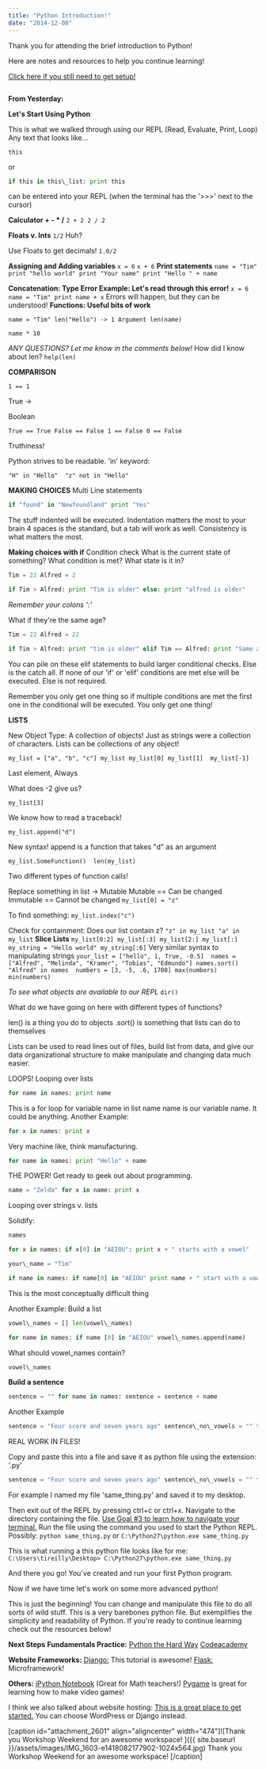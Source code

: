 ```yaml
---
title: "Python Introduction!"
date: "2014-12-08"
---
```


Thank you for attending the brief introduction to Python!

Here are notes and resources to help you continue learning!

[Click here if you still need to get setup!](https://openhatch.org/wiki/PyCon_intro_tutorial_prep#Goal_.231:_set_up_Python "Python Setup")


```python

```


**From Yesterday:**

**Let's Start Using Python**

This is what we walked through using our REPL (Read, Evaluate, Print, Loop) Any text that looks like...

`this`

or


```python
if this in this\_list: print this
```


can be entered into your REPL (when the terminal has the '>>>' next to the cursor)

**Calculator + - \* /** `2 + 2 2 / 2`

**Floats v. Ints** `1/2` Huh?

Use Floats to get decimals! `1.0/2`

**Assigning and Adding variables** `x = 6` `x + 6` **Print statements** `name = "Tim" print "hello world" print "Your name" print "Hello " + name`

**Concatenation: Type Error Example: Let's read through this error!** `x = 6 name = "Tim" print name + x` Errors will happen, but they can be understood! **Functions: Useful bits of work**

`name = "Tim" len("Hello") -> 1 Argument len(name)`

`name * 10`

_ANY QUESTIONS? Let me know in the comments below!_ How did I know about len? `help(len)`

**COMPARISON**

`1 == 1`

True ->

Boolean

`True == True False == False 1 == False 0 == False`

Truthiness!

Python strives to be readable. 'in' keyword:

`"H" in "Hello"  "z" not in "Hello"`

**MAKING CHOICES** Multi Line statements 
```python
if "found" in "Newfoundland" print "Yes"
```
 The stuff indented will be executed. Indentation matters the most to your brain 4 spaces is the standard, but a tab will work as well. Consistency is what matters the most.

**Making choices with if** Condition check What is the current state of something? What condition is met? What state is it in? 
```python
Tim = 22 Alfred = 2

if Tim > Alfred: print "Tim is older" else: print "alfred is older"
```
 _Remember your colons ':'_

What if they're the same age? 
```python
Tim = 22 Alfred = 22

if Tim > Alfred: print "tim is older" elif Tim == Alfred: print "Same age!" else: print "Alfred is older"
```
 You can pile on these elif statements to build larger conditional checks. Else is the catch all. If none of our 'if' or 'elif' conditions are met else will be executed. Else is not required.

Remember you only get one thing so if multiple conditions are met the first one in the conditional will be executed. You only get one thing!

**LISTS**

New Object Type: A collection of objects! Just as strings were a collection of characters. Lists can be collections of any object!

`my_list = ["a", "b", "c"] my_list my_list[0] my_list[1]  my_list[-1]`

Last element, Always

What does -2 give us?

`my_list[3]`

We know how to read a traceback!

`my_list.append("d")`

New syntax! append is a function that takes "d" as an argument

`my_list.SomeFunction()  len(my_list)`

Two different types of function calls!

Replace something in list -> Mutable Mutable == Can be changed Immutable == Cannot be changed `my_list[0] = "z"`

To find something: `my_list.index("c")`

Check for containment: Does our list contain z? `"z" in my_list "a" in my_list` **Slice Lists** `my_list[0:2] my_list[:3] my_list[2:] my_list[:]  my_string = "Hello world" my_string[:6]` Very similar syntax to manipulating strings `your_list = ["hello", 1, True, -0.5]  names = ["Alfred", "Melinda", "Kramer", "Tobias", "Edmundo"] names.sort() "Alfred" in names  numbers = [3, -5, .6, 1700] max(numbers) min(numbers)`

_To see what objects are available to our REPL_ `dir()`

What do we have going on here with different types of functions?

len() is a thing you do to objects .sort() is something that lists can do to themselves

Lists can be used to read lines out of files, build list from data, and give our data organizational structure to make manipulate and changing data much easier.

LOOPS! Looping over lists


```python
for name in names: print name
```
 This is a for loop for variable name in list name name is our variable name. It could be anything. Another Example:


```python
for x in names: print x
```


Very machine like, think manufacturing.


```python
for name in names: print "Hello" + name
```
 THE POWER! Get ready to geek out about programming.


```python
name = "Zelda" for x in name: print x
```
 Looping over strings v. lists

Solidify: 
```python
names

for x in names: if x[0] in "AEIOU": print x + " starts with a vowel"

your\_name = "Tim"

if name in names: if name[0] in "AEIOU" print name + " start with a vowel" else: print name + " starts with a consonant"
```


This is the most conceptually difficult thing

Another Example: Build a list


```python
vowel\_names = [] len(vowel\_names)

for name in names: if name [0] in "AEIOU" vowel\_names.append(name)
```


What should vowel\_names contain?


```python
vowel\_names
```


**Build a sentence** 
```python
sentence = "" for name in names: sentence = sentence + name
```
 Another Example 
```python
sentence = "Four score and seven years ago" sentence\_no\_vowels = "" for letter in sentence: if letter not in "AEIOUaeiou": sentence\_no\_vowels = sentence\_no\_vowels + letter sentence\_no\_vowels
```
 REAL WORK IN FILES!

Copy and paste this into a file and save it as python file using the extension: '.py' 
```python
sentence = "Four score and seven years ago" sentence\_no\_vowels = "" for letter in sentence: if letter not in "AEIOUaeiou": sentence\_no\_vowels = sentence\_no\_vowels + letter sentence\_no\_vowels
```
 For example I named my file 'same\_thing.py' and saved it to my desktop.

Then exit out of the REPL by pressing ctrl+c or ctrl+x. Navigate to the directory containing the file. [Use Goal #3 to learn how to navigate your terminal.](https://openhatch.org/wiki/PyCon_intro_tutorial_prep#Goal_.231:_set_up_Python "Look at Goal #3! ") Run the file using the command you used to start the Python REPL. Possibly: `python same_thing.py` or `C:\Python27\python.exe same_thing.py`

This is what running a this python file looks like for me: `C:\Users\tireilly\Desktop> C:\Python27\python.exe same_thing.py`

And there you go! You've created and run your first Python program.

Now if we have time let's work on some more advanced python!

This is just the beginning! You can change and manipulate this file to do all sorts of wild stuff. This is a very barebones python file. But exemplifies the simplicity and readability of Python. If you're ready to continue learning check out the resources below!

**Next Steps** **Fundamentals Practice:** [Python the Hard Way](http://learnpythonthehardway.org/) [Codeacademy](http://www.codecademy.com/learn "Codeacademy")

**Website Frameworks:** [Django:](http://www.djangobook.com/en/2.0/index.html "So Good") This tutorial is awesome! [Flask:](http://flask.pocoo.org/ "Flask is Fun") Microframework!

**Others:** [iPython Notebook](http://ipython.org/ "Check out Docs and Videos") (Great for Math teachers!) [Pygame](http://www.pygame.org/news.html "Check out the tutorials! ") is great for learning how to make video games!

I think we also talked about website hosting: [This is a great place to get started.](http://blogs.msdn.com/b/msgulfcommunity/archive/2013/04/08/build-your-own-web-site-using-azure-for-free-in-5-minutes.aspx) You can choose WordPress or Django instead.

\[caption id="attachment\_2601" align="aligncenter" width="474"\]![Thank you Workshop Weekend for an awesome workspace! ]({{ site.baseurl }}/assets/images/IMG_1603-e1418082177902-1024x564.jpg) Thank you Workshop Weekend for an awesome workspace! \[/caption\]

